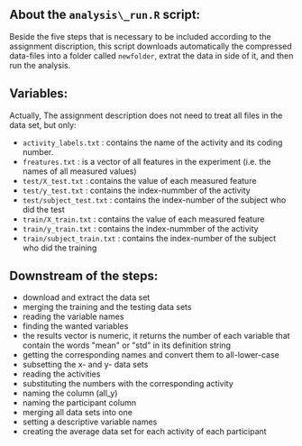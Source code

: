 ## About the `analysis\_run.R` script:
Beside the five steps that is necessary to be included according to the assignment discription, this script downloads automatically the compressed data-files into a folder called `newfolder`, extrat the data in side of it, and then run the analysis.

## Variables:
Actually, The assignment description does not need to treat all files in the data set, but only:
- `activity_labels.txt` : contains the name of the activity and its coding number.
- `freatures.txt` : is a vector of all features in the experiment (i.e. the names of all measured values)
- `test/X_test.txt` : contains the value of each measured feature
- `test/y_test.txt` : contains the index-nummber of the activity
- `test/subject_test.txt` : contains the index-number of the subject who did the test
- `train/X_train.txt` : contains the value of each measured feature
- `train/y_train.txt` : contains the index-nummber of the activity
- `train/subject_train.txt` : contains the index-number of the subject who did the training

## Downstream of the steps:
+ download and extract the data set
+ merging the training and the testing data sets
+ reading the variable names
+ finding the wanted variables
+ the results vector is numeric, it returns the number of each variable that contain the words \"mean\" or "std" in its definition string
+ getting the corresponding names and convert them to all-lower-case
+ subsetting the x- and y- data sets
+ reading the activities
+ substituting the numbers with the corresponding activity
+ naming the column (all_y)
+ naming the participant column
+ merging all data sets into one
+ setting a descriptive variable names
+ creating the average data set for each activity of each participant
